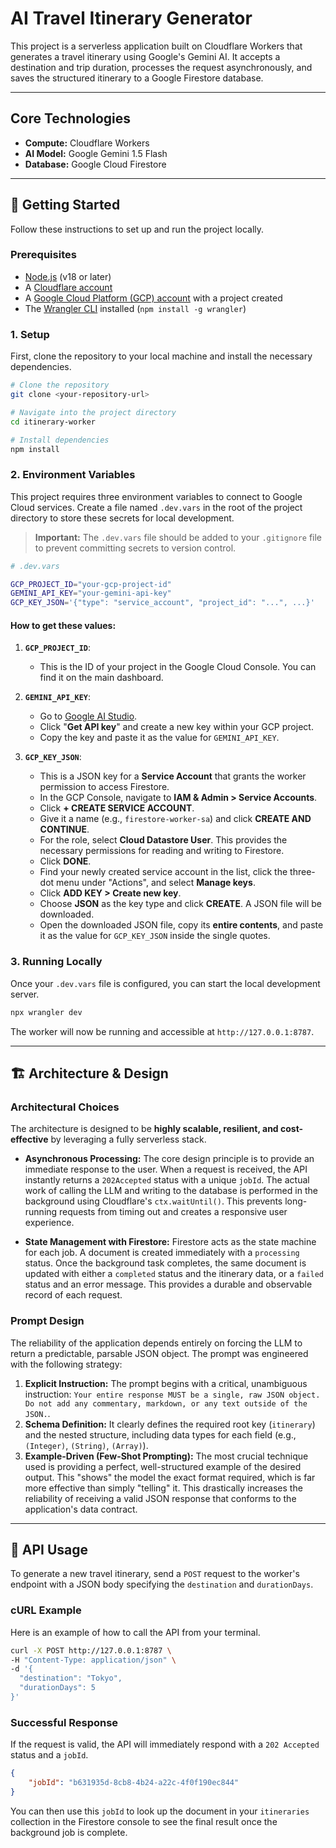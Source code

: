 # AI Travel Itinerary Generator

This project is a serverless application built on Cloudflare Workers that generates a travel itinerary using Google's Gemini AI. It accepts a destination and trip duration, processes the request asynchronously, and saves the structured itinerary to a Google Firestore database.

---

## Core Technologies

- **Compute:** Cloudflare Workers
- **AI Model:** Google Gemini 1.5 Flash
- **Database:** Google Cloud Firestore

---

## 🚀 Getting Started

Follow these instructions to set up and run the project locally.

### Prerequisites

- [Node.js](https://nodejs.org/en/) (v18 or later)
- A [Cloudflare account](https://www.google.com/search?q=https://dash.cloudflare.com/sign-up)
- A [Google Cloud Platform (GCP) account](https://cloud.google.com/) with a project created
- The [Wrangler CLI](https://developers.cloudflare.com/workers/wrangler/install-and-update/) installed (`npm install -g wrangler`)

### 1\. Setup

First, clone the repository to your local machine and install the necessary dependencies.

```bash
# Clone the repository
git clone <your-repository-url>

# Navigate into the project directory
cd itinerary-worker

# Install dependencies
npm install
```

### 2\. Environment Variables

This project requires three environment variables to connect to Google Cloud services. Create a file named `.dev.vars` in the root of the project directory to store these secrets for local development.

> **Important:** The `.dev.vars` file should be added to your `.gitignore` file to prevent committing secrets to version control.

```sh
# .dev.vars

GCP_PROJECT_ID="your-gcp-project-id"
GEMINI_API_KEY="your-gemini-api-key"
GCP_KEY_JSON='{"type": "service_account", "project_id": "...", ...}'
```

#### **How to get these values:**

1.  **`GCP_PROJECT_ID`**:

    - This is the ID of your project in the Google Cloud Console. You can find it on the main dashboard.

2.  **`GEMINI_API_KEY`**:

    - Go to [Google AI Studio](https://aistudio.google.com/).
    - Click "**Get API key**" and create a new key within your GCP project.
    - Copy the key and paste it as the value for `GEMINI_API_KEY`.

3.  **`GCP_KEY_JSON`**:

    - This is a JSON key for a **Service Account** that grants the worker permission to access Firestore.
    - In the GCP Console, navigate to **IAM & Admin \> Service Accounts**.
    - Click **+ CREATE SERVICE ACCOUNT**.
    - Give it a name (e.g., `firestore-worker-sa`) and click **CREATE AND CONTINUE**.
    - For the role, select **Cloud Datastore User**. This provides the necessary permissions for reading and writing to Firestore.
    - Click **DONE**.
    - Find your newly created service account in the list, click the three-dot menu under "Actions", and select **Manage keys**.
    - Click **ADD KEY \> Create new key**.
    - Choose **JSON** as the key type and click **CREATE**. A JSON file will be downloaded.
    - Open the downloaded JSON file, copy its **entire contents**, and paste it as the value for `GCP_KEY_JSON` inside the single quotes.

### 3\. Running Locally

Once your `.dev.vars` file is configured, you can start the local development server.

```bash
npx wrangler dev
```

The worker will now be running and accessible at `http://127.0.0.1:8787`.

---

## 🏗️ Architecture & Design

### Architectural Choices

The architecture is designed to be **highly scalable, resilient, and cost-effective** by leveraging a fully serverless stack.

- **Asynchronous Processing:** The core design principle is to provide an immediate response to the user. When a request is received, the API instantly returns a `202Accepted` status with a unique `jobId`. The actual work of calling the LLM and writing to the database is performed in the background using Cloudflare's `ctx.waitUntil()`. This prevents long-running requests from timing out and creates a responsive user experience.

- **State Management with Firestore:** Firestore acts as the state machine for each job. A document is created immediately with a `processing` status. Once the background task completes, the same document is updated with either a `completed` status and the itinerary data, or a `failed` status and an error message. This provides a durable and observable record of each request.

### Prompt Design

The reliability of the application depends entirely on forcing the LLM to return a predictable, parsable JSON object. The prompt was engineered with the following strategy:

1.  **Explicit Instruction:** The prompt begins with a critical, unambiguous instruction: `Your entire response MUST be a single, raw JSON object. Do not add any commentary, markdown, or any text outside of the JSON.`.
2.  **Schema Definition:** It clearly defines the required root key (`itinerary`) and the nested structure, including data types for each field (e.g., `(Integer)`, `(String)`, `(Array)`).
3.  **Example-Driven (Few-Shot Prompting):** The most crucial technique used is providing a perfect, well-structured example of the desired output. This "shows" the model the exact format required, which is far more effective than simply "telling" it. This drastically increases the reliability of receiving a valid JSON response that conforms to the application's data contract.

---

## 📖 API Usage

To generate a new travel itinerary, send a `POST` request to the worker's endpoint with a JSON body specifying the `destination` and `durationDays`.

### cURL Example

Here is an example of how to call the API from your terminal.

```bash
curl -X POST http://127.0.0.1:8787 \
-H "Content-Type: application/json" \
-d '{
  "destination": "Tokyo",
  "durationDays": 5
}'
```

### Successful Response

If the request is valid, the API will immediately respond with a `202 Accepted` status and a `jobId`.

```json
{
	"jobId": "b631935d-8cb8-4b24-a22c-4f0f190ec844"
}
```

You can then use this `jobId` to look up the document in your `itineraries` collection in the Firestore console to see the final result once the background job is complete.
